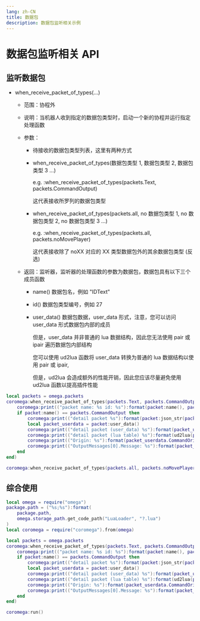 ```yaml
---
lang: zh-CN
title: 数据包
description: 数据包监听相关示例
---
```


# 数据包监听相关 API

## 监听数据包

- when_receive_packet_of_types(...)

  - 范围：协程外
  - 说明：当机器人收到指定的数据包类型时，启动一个新的协程并运行指定处理函数
  - 参数：

    - 待接收的数据包类型列表，这里有两种方式
    - when_receive_packet_of_types(数据包类型 1, 数据包类型 2, 数据包类型 3 ...)

      e.g. :when_receive_packet_of_types(packets.Text, packets.CommandOutput)

      这代表接收所罗列的数据包类型

    - when_receive_packet_of_types(packets.all, no 数据包类型 1, no 数据包类型 2, no 数据包类型 3 ...)

      e.g. :when_receive_packet_of_types(packets.all, packets.noMovePlayer)

      这代表接收除了 noXX 对应的 XX 类型数据包外的其余数据包类型 (反选)

  - 返回：监听器，监听器的处理函数的参数为数据包，数据包具有以下三个成员函数
    - name() 数据包名，例如 "IDText"
    - id() 数据包类型编号，例如 27
    - user_data() 数据包数据，user_data 形式，注意，您可以访问 user_data 形式数据包内部的成员

      但是，user_data 并非普通的 lua 数据结构，因此您无法使用 pair 或 ipair 遍历数据包内部结构

      您可以使用 ud2lua 函数将 user_data 转换为普通的 lua 数据结构以使用 pair 或 ipair,

      但是，ud2lua 会造成额外的性能开销，因此您应该尽量避免使用 ud2lua 函数以提高插件性能

```lua
local packets = omega.packets
coromega:when_receive_packet_of_types(packets.Text, packets.CommandOutput):start_new(function(packet)
    coromega:print(("packet name: %s id: %s"):format(packet:name(), packet:id()))
    if packet:name() == packets.CommandOutput then
        coromega:print(("detail packet %s"):format(packet:json_str(packet)))
        local packet_userdata = packet:user_data()
        coromega:print(("detail packet (user_data) %s"):format(packet_userdata))
        coromega:print(("detail packet (lua table) %s"):format(ud2lua(packet_userdata)))
        coromega:print(("Origin: %s"):format(packet_userdata.CommandOrigin.Origin))
        coromega:print(("OutputMessages[0].Message: %s"):format(packet_userdata.OutputMessages[1].Message))
    end
end)

coromega:when_receive_packet_of_types(packets.all, packets.noMovePlayer)
```

## 综合使用

```lua
local omega = require("omega")
package.path = ("%s;%s"):format(
    package.path,
    omega.storage_path.get_code_path("LuaLoader", "?.lua")
)
local coromega = require("coromega").from(omega)

local packets = omega.packets
coromega:when_receive_packet_of_types(packets.Text, packets.CommandOutput):start_new(function(packet)
    coromega:print(("packet name: %s id: %s"):format(packet:name(), packet:id()))
    if packet:name() == packets.CommandOutput then
        coromega:print(("detail packet %s"):format(packet:json_str(packet)))
        local packet_userdata = packet:user_data()
        coromega:print(("detail packet (user_data) %s"):format(packet_userdata))
        coromega:print(("detail packet (lua table) %s"):format(ud2lua(packet_userdata)))
        coromega:print(("Origin: %s"):format(packet_userdata.CommandOrigin.Origin))
        coromega:print(("OutputMessages[0].Message: %s"):format(packet_userdata.OutputMessages[1].Message))
    end
end)

coromega:run()
```

